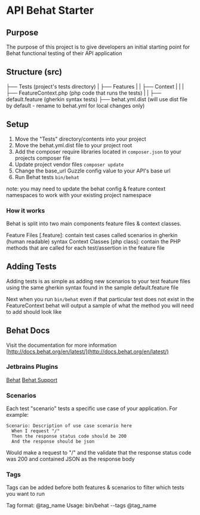 # API Behat Starter

## Purpose

The purpose of this project is to give developers an initial starting point for 
Behat functional testing of their API application

## Structure (src)

├── Tests (project's tests directory)
|   ├── Features
|   |   ├── Context
|   |   |   ├── FeatureContext.php (php code that runs the tests)
|   |   ├── default.feature (gherkin syntax tests)
├── behat.yml.dist (will use dist file by default - rename to behat.yml for local changes only)

## Setup

1. Move the "Tests" directory/contents into your project
1. Move the behat.yml.dist file to your project root
1. Add the composer require libraries located in `composer.json` to your projects composer file
1. Update project vendor files `composer update`
1. Change the base_url Guzzle config value to your API's base url
1. Run Behat tests `bin/behat`

note: you may need to update the behat config & feature context namespaces 
      to work with your existing project namespace

### How it works

Behat is split into two main components feature files & context classes. 

Feature Files [.feature]: contain test cases called scenarios in gherkin (human readable) syntax
Context Classes [php class]: contain the PHP methods that are called for each test/assertion in the feature file

## Adding Tests

Adding tests is as simple as adding new scenarios to your test feature files using the same 
gherkin syntax found in the sample default.feature file

Next when you run `bin/behat` even if that particular test does not exist in the FeatureContext behat will 
output a sample of what the method you will need to add should look like

## Behat Docs

Visit the documentation for more information [http://docs.behat.org/en/latest/](http://docs.behat.org/en/latest/)

### Jetbrains Plugins

[Behat](https://www.google.com/url?sa=t&rct=j&q=&esrc=s&source=web&cd=1&cad=rja&uact=8&ved=0CB4QFjAA&url=https%3A%2F%2Fplugins.jetbrains.com%2Fplugin%2F7300%3Fpr%3D&ei=-5hfVbzfLca2ogSHsIKoDw&usg=AFQjCNFIzPaANIXfYu9vMeNL5LjVYJiotQ)
[Behat Support](https://www.google.com/url?sa=t&rct=j&q=&esrc=s&source=web&cd=2&cad=rja&uact=8&ved=0CCUQFjAB&url=https%3A%2F%2Fplugins.jetbrains.com%2Fplugin%2F7512%3Fpr%3DphpStorm&ei=-5hfVbzfLca2ogSHsIKoDw&usg=AFQjCNFAkiXAhRzik2E8W-riAJ_FrpUWVw)

### Scenarios

Each test "scenario" tests a specific use case of your application. For example:
  
```
Scenario: Description of use case scenario here
  When I request "/"
  Then the response status code should be 200
  And the response should be json
```

Would make a request to "/" and the validate that the response status code 
was 200 and contained JSON as the response body

### Tags

Tags can be added before both features & scenarios to filter which tests you want to run

Tag format: @tag_name
Usage:      bin/behat --tags @tag_name